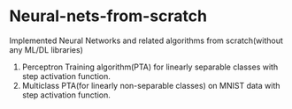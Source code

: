 # Neural-nets-from-scratch
Implemented Neural Networks and related algorithms from scratch(without any ML/DL libraries) 
1) Perceptron Training algorithm(PTA) for linearly separable classes with step activation function.
2) Multiclass PTA(for linearly non-separable classes) on MNIST data with step activation function.
